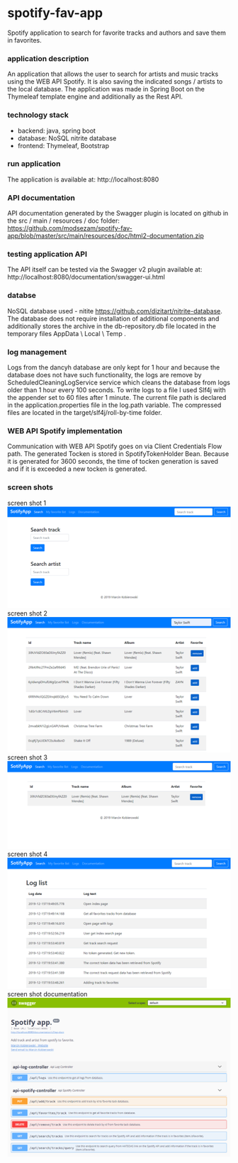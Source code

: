# spotify-fav-app
Spotify application to search for favorite tracks and authors and save them in favorites.

### application description
An application that allows the user to search for artists and music tracks using the WEB API Spotify. It is also saving the indicated songs / artists to the local database.
The application was made in Spring Boot on the Thymeleaf template engine and additionally as the Rest API.

### technology stack
* backend: java, spring boot
* database: NoSQL nitrite database
* frontend: Thymeleaf, Bootstrap


### run application
The application is available at:
http://localhost:8080

### API documentation
API documentation generated by the Swagger plugin is located on github in the src / main / resources / doc folder:
https://github.com/modsezam/spotify-fav-app/blob/master/src/main/resources/doc/html2-documentation.zip

### testing application API
The API itself can be tested via the Swagger v2 plugin available at:
http://localhost:8080/documentation/swagger-ui.html

### databse
NoSQL database used - nitite
https://github.com/dizitart/nitrite-database.
The database does not require installation of additional components and additionally stores the archive in the db-repository.db file located in the temporary files AppData \ Local \ Temp \.

### log management
Logs from the dancyh database are only kept for 1 hour and because the database does not have such functionality, the logs are remove by ScheduledCleaningLogService service which cleans the database from logs older than 1 hour every 100 seconds.
To write logs to a file I used Slf4j with the appender set to 60 files after 1 minute.
The current file path is declared in the application.properties file in the log.path variable.
The compressed files are located in the target/slf4j/roll-by-time folder.

### WEB API Spotify implementation
Communication with WEB API Spotify goes on via Client Credentials Flow path.
The generated Tocken is stored in SpotifyTokenHolder Bean. Because it is generated for 3600 seconds, the time of tocken generation is saved and if it is exceeded a new tocken is generated.

### screen shots
screen shot 1
![spotify-fav-app 1](https://github.com/modsezam/spotify-fav-app/blob/master/src/main/resources/images/spotify-sc-2.png)
screen shot 2
![spotify-fav-app 2](https://github.com/modsezam/spotify-fav-app/blob/master/src/main/resources/images/spotify-sc-3.png)
screen shot 3
![spotify-fav-app 3](https://github.com/modsezam/spotify-fav-app/blob/master/src/main/resources/images/spotify-sc-4.png)
screen shot 4
![spotify-fav-app 4](https://github.com/modsezam/spotify-fav-app/blob/master/src/main/resources/images/spotify-sc-5.png)
screen shot documentation
![spotify-fav-app documentaion](https://github.com/modsezam/spotify-fav-app/blob/master/src/main/resources/images/spotify-sc-1.png)
